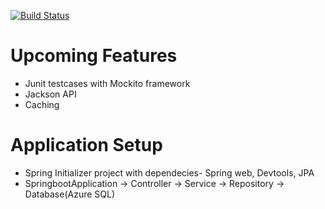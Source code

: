 [![Build Status](https://dev.azure.com/bahrinipun/demo-fullstack/_apis/build/status/springboot-backend?branchName=master)](https://dev.azure.com/bahrinipun/demo-fullstack/_build/latest?definitionId=48&branchName=master)

# Upcoming Features
- Junit testcases with Mockito framework
- Jackson API
- Caching

# Application Setup
- Spring Initializer project with dependecies- Spring web, Devtools, JPA
- SpringbootApplication -> Controller -> Service -> Repository -> Database(Azure SQL)
  
